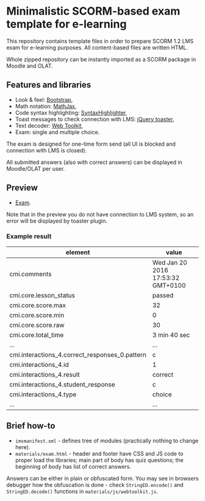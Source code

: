 # Minimalistic SCORM-based exam template for e-learning

This repository contains template files in order to prepare SCORM 1.2 LMS exam for e-learning purposes. All content-based files are written HTML.

Whole zipped repository can be instantly imported as a SCORM package in Moodle and OLAT.

## Features and libraries

 * Look & feel: [Bootstrap](http://getbootstrap.com),
 * Math notation: [MathJax](https://www.mathjax.org),
 * Code syntax highlighting: [SyntaxHighlighter](http://alexgorbatchev.com/SyntaxHighlighter),
 * Toast messages to check connection with LMS: [jQuery toaster](https://github.com/scottoffen/jquery.toaster),
 * Text decoder: [Web Toolkit](http://www.webtoolkit.info/),
 * Exam: single and multiple choice.

The exam is designed for one-time form send (all UI is blocked and connection with LMS is closed).

All submitted answers (also with correct answers) can be displayed in Moodle/OLAT per user.

## Preview

 * [Exam](http://andre-wojtowicz.github.io/elearning-scorm-exam-template/materials/exam.html).

Note that in the preview you do not have connection to LMS system, so an error will be displayed by toaster plugin.

### Example result

| element | value |
|---|---|
| cmi.comments | Wed Jan 20 2016 17:53:32 GMT+0100 |
| cmi.core.lesson_status | passed |
| cmi.core.score.max | 32 |
| cmi.core.score.min | 0 |
| cmi.core.score.raw | 30 |
| cmi.core.total_time | 3 min 40 sec |
| ... | ... |
| cmi.interactions_4.correct_responses_0.pattern | c |
| cmi.interactions_4.id | 1 |
| cmi.interactions_4.result | correct |
| cmi.interactions_4.student_response | c |
| cmi.interactions_4.type | choice |
| ... | ... |
 
## Brief how-to

 * `imsmanifest.xml` - defines tree of modules (practically nothing to change here).
 * `materials/exam.html` - header and footer have CSS and JS code to proper load the libraries; main part of body has quiz questions; the beginning of body has list of correct answers.

Answers can be either in plain or obfuscated form. You may see in browsers debugger how the obfuscation is done - check `StringED.encode()` and `StringED.decode()` functions in `materials/js/webtoolkit.js`.
